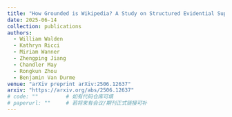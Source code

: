 ```yaml
---
title: "How Grounded is Wikipedia? A Study on Structured Evidential Support"
date: 2025-06-14
collection: publications
authors:
  - William Walden
  - Kathryn Ricci
  - Miriam Wanner
  - Zhengping Jiang
  - Chandler May
  - Rongkun Zhou
  - Benjamin Van Durme
venue: "arXiv preprint arXiv:2506.12637"
arxiv: "https://arxiv.org/abs/2506.12637"
# code: ""         # 如有代码仓库可填
# paperurl: ""     # 若将来有会议/期刊正式链接可补
---
```

